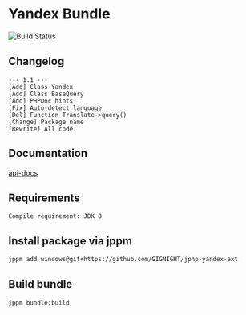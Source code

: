 # Yandex Bundle

![Build Status](https://travis-ci.org/joemccann/dillinger.svg?branch=master)

## Changelog

```
--- 1.1 ---
[Add] Class Yandex
[Add] Class BaseQuery
[Add] PHPDoc hints
[Fix] Auto-detect language
[Del] Function Translate->query()
[Change] Package name
[Rewrite] All code
```

## Documentation

[api-docs](https://github.com/GIGNIGHT/jphp-yandex-ext/blob/master/api-docs/README.md)

## Requirements

```
Compile requirement: JDK 8
```

## Install package via jppm

```bash
jppm add windows@git+https://github.com/GIGNIGHT/jphp-yandex-ext
```

## Build bundle

```
jppm bundle:build
```
